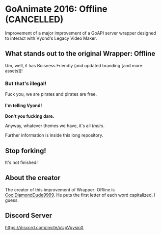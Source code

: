 # GoAnimate 2016: Offline (CANCELLED)
Improvement of a major improvement of a GoAPI server wrapper designed to interact with Vyond's Legacy Video Maker.

## What stands out to the original Wrapper: Offline
Um, well, it has Buisness Friendly (and updated branding [and more assets])!

### But that's illegal!
Fuck you, we are pirates and pirates are free.

#### I'm telling Vyond!
**Don't you fucking dare.**

Anyway, whatever themes we have, it's all *theirs*.

Further information is inside this long repository.

## Stop forking!
It's not finished!

## About the creator
The creator of this improvement of Wrapper: Offline is [CoolDiamondDude9999](https://www.youtube.com/channel/UCMNtr52qe9mGmmntXTnyXUw). He puts the first letter of each word capitalized, I guess.

## Discord Server
https://discord.com/invite/uUpVgysjpX
